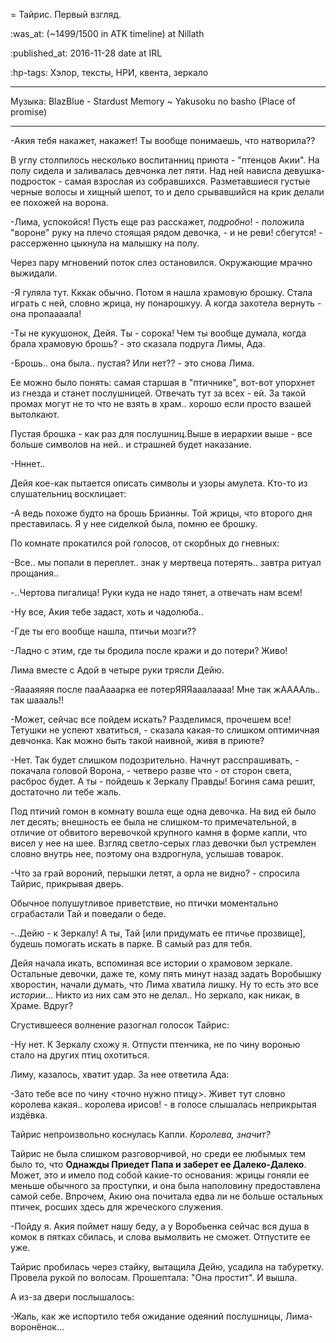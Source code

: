 = Тайрис. Первый взгляд.

:was_at: (~1499/1500 in ATK timeline) at Nillath

:published_at: 2016-11-28 date at IRL

:hp-tags: Хэлор, тексты, НРИ, квента, зеркало

------------
Музыка: BlazBlue  - Stardust Memory ~ Yakusoku no basho (Place of promise)

------------

-Акия тебя накажет, накажет! Ты вообще понимаешь, что натворила??

В углу столпилось несколько воспитанниц приюта - "птенцов Акии". На полу сидела и заливалась девчонка лет пяти. Над ней нависла девушка-подросток - самая взрослая из собравшихся. Разметавшиеся густые черные волосы и хищный шепот, то и дело срывавшийся на крик делали ее похожей на ворона.

-Лима, успокойся! Пусть еще раз расскажет, _подробно_! - положила "вороне" руку на плечо стоящая рядом девочка, - и не реви! сбегутся! - рассерженно цыкнула на малышку на полу.


 Через пару мгновений поток слез остановился. Окружающие мрачно выжидали.


 -Я гуляла тут. Кккак обычно. Потом я нашла храмовую брошку. Стала играть с ней, словно жрица, ну понарошкуу. А когда захотела вернуть - она пропаааала!
 
 -Ты не кукушонок, Дейя. Ты - сорока! Чем ты вообще думала, когда брала храмовую брошь? - это сказала подруга Лимы, Ада.
 
 -Брошь.. она была.. пустая? Или нет?? - это снова Лима.
 
 
 Ее можно было понять: самая старшая в "птичнике", вот-вот упорхнет из гнезда и станет послушницей. Отвечать тут за всех - ей. За такой промах могут не то что не взять в храм.. хорошо если просто взашей вытолкают.
 
 Пустая брошка - как раз для послушниц.Выше в иерархии выше - все больше символов на ней.. и страшней будет наказание.
 
 -Нннет..
 
 Дейя кое-как пытается описать символы и узоры амулета. Кто-то из слушательниц восклицает:
 
 -А ведь похоже будто на  брошь Брианны. Той жрицы, что второго дня преставилась. Я у нее сиделкой была, помню ее брошку.
 
 По комнате прокатился рой голосов, от скорбных до гневных:
 
 -Все.. мы попали в переплет.. знак у мертвеца потерять.. завтра ритуал прощания..
 
 -..Чертова пигалица! Руки куда не надо тянет, а отвечать нам всем!
 
 -Ну все, Акия тебе задаст, хоть и чадолюба..
 
 -Где ты его вообще нашла, птичьи мозги??
 
 -Ладно с этим, где ты бродила после кражи и до потери? Живо! 
 
 
 Лима вместе с Адой в четыре руки трясли Дейю.
 
 -Яаааяяяя после пааАааарка ее потерЯЯЯааалаааа! Мне так жААААль.. так шаааль!!
 
 
 -Может, сейчас все пойдем искать? Разделимся, прочешем все! Тетушки не успеют хватиться, - сказала какая-то слишком оптимичная девчонка. Как можно быть такой наивной, живя в приюте? 
 
 
 -Нет. Так будет слишком подозрительно. Начнут расспрашивать, - покачала головой Ворона, - четверо разве что  - от сторон света, расброс будет. А ты - пойдешь к Зеркалу Правды! Богиня сама решит, достаточно ли тебе жаль.
 
 Под птичий гомон в комнату вошла еще одна девочка. На вид ей было лет десять; внешность ее была не слишком-то примечательной, в отличие от обвитого веревочкой крупного камня в форме капли, что висел у нее на шее. Взгляд светло-серых глаз девочки был устремлен словно внутрь нее, поэтому она вздрогнула, услышав товарок.
 
 
 -Что за грай вороний, перышки летят, а орла не видно? - спросила Тайрис, прикрывая дверь.
 
 
 Обычное полушутливое приветствие, но птички моментально сграбастали Тай и поведали о беде.
 
 -..Дейю - к Зеркалу! А ты, Тай [или придумать ее птичье прозвище], будешь помогать искать в парке. В самый раз для тебя.
 
 
 Дейя начала икать, вспоминая все истории о храмовом зеркале. Остальные девочки, даже те, кому пять минут назад задать Воробышку хворостин, начали думать, что Лима хватила лишку. Ну то есть это все _истории_... Никто из них сам это не делал.. Но зеркало, как никак, в Храме. Вдруг?
 
 
 Сгустившееся волнение разогнал голосок Тайрис:
 
 -Ну нет. К Зеркалу схожу я. Отпусти птенчика, не по чину воронью стало на других птиц охотиться.
 
 
 Лиму, казалось, хватит удар. За нее ответила Ада:
 
 -Зато тебе все по чину <точно нужно птицу>. Живет тут словно королева какая.. королева ирисов! - в голосе слышалась неприкрытая издёвка.
 
 
 Тайрис непроизвольно коснулась Капли. _Королева, значит?_
 
 
 Тайрис не была слишком разговорчивой, но среди ее любымых тем было то, что  **Однажды Приедет Папа и заберет ее Далеко-Далеко**. Может, это и имело под собой какие-то основания: жрицы гоняли ее меньше обычного за проступки, и она была наполовину предоставлена самой себе. Впрочем, Акию она почитала едва ли не больше остальных птичек, росших здесь для жреческого служения.
 
 
 -Пойду я. Акия поймет нашу беду, а у Воробьенка сейчас вся душа в комок в пятках сбилась, и слова вымолвить не сможет. Отпустите ее уже.
 
 
 Тайрис пробилась через стайку, вытащила Дейю, усадила на табуретку. Провела рукой по волосам. Прошептала: "Она простит". И вышла.
 
 
 А из-за двери послышалось:
 
  -Жаль, как же испортило тебя ожидание одеяний послушницы, Лима-воронёнок... 
 

